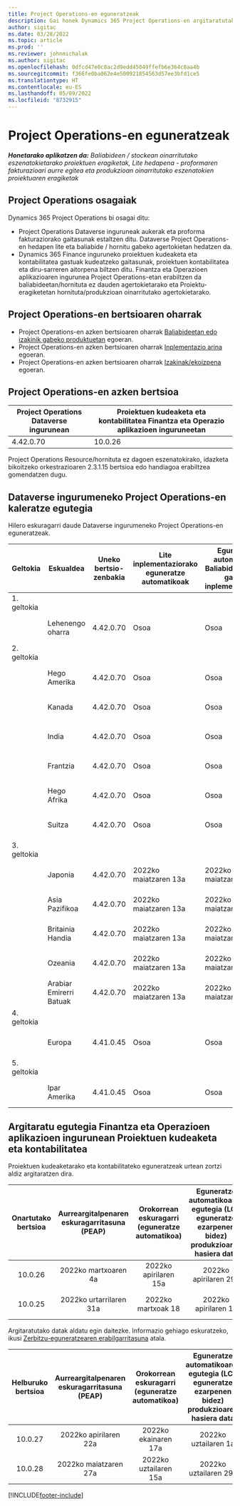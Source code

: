 ```yaml
---
title: Project Operations-en eguneratzeak
description: Gai honek Dynamics 365 Project Operations-en argitaratutako bertsioei buruzko informazioa eskaintzen du.
author: sigitac
ms.date: 03/28/2022
ms.topic: article
ms.prod: ''
ms.reviewer: johnmichalak
ms.author: sigitac
ms.openlocfilehash: 0dfcd47e0c8ac2d9edd45049ffefb6e364c8aa4b
ms.sourcegitcommit: f366fe0ba062e4e500921854563d57ee3bfd1ce5
ms.translationtype: HT
ms.contentlocale: eu-ES
ms.lasthandoff: 05/09/2022
ms.locfileid: "8732915"
---
```

# <a name="project-operations-updates"></a>Project Operations-en eguneratzeak

_**Honetarako aplikatzen da:** Baliabideen / stockean oinarritutako eszenatokietarako proiektuen eragiketak, Lite hedapena - proformaren fakturazioari aurre egitea eta produkzioan oinarritutako eszenatokien proiektuaren eragiketak_



## <a name="project-operations-components"></a>Project Operations osagaiak

Dynamics 365 Project Operations bi osagai ditu:

- Project Operations Dataverse inguruneak aukerak eta proforma fakturaziorako gaitasunak estaltzen ditu. Dataverse Project Operations-en hedapen lite eta baliabide / hornitu gabeko agertokietan hedatzen da.
- Dynamics 365 Finance inguruneko proiektuen kudeaketa eta kontabilitatea gastuak kudeatzeko gaitasunak, proiektuen kontabilitatea eta diru-sarreren aitorpena biltzen ditu. Finantza eta Operazioen aplikazioaren ingurunea Project Operations-etan erabiltzen da baliabideetan/hornituta ez dauden agertokietarako eta Proiektu-eragiketetan hornituta/produkzioan oinarritutako agertokietarako.

## <a name="project-operations-release-notes"></a>Project Operations-en bertsioaren oharrak
- Project Operations-en azken bertsioaren oharrak [Baliabideetan edo izakinik gabeko produktuetan](whats-new-may-2022-resource-based.md) egoeran.
- Project Operations-en azken bertsioaren oharrak [Inplementazio arina](../pro/whats-new/whats-new-may-2022-lite.md) egoeran.
- Project Operations-en azken bertsioaren oharrak [Izakinak/ekoizpena](../prod-pma/whats-new/whats-new-oct-2021-stocked.md) egoeran.

## <a name="project-operations-latest-version"></a>Project Operations-en azken bertsioa

| Project Operations Dataverse ingurunean | Proiektuen kudeaketa eta kontabilitatea Finantza eta Operazio aplikazioen inguruneetan | 
| --- | --- |
| 4.42.0.70 | 10.0.26 |

Project Operations Resource/hornituta ez dagoen eszenatokirako, idazketa bikoitzeko orkestrazioaren 2.3.1.15 bertsioa edo handiagoa erabiltzea gomendatzen dugu.

## <a name="release-schedule-for-project-operations-on-dataverse-environment"></a>Dataverse ingurumeneko Project Operations-en kaleratze egutegia

Hilero eskuragarri daude Dataverse ingurumeneko Project Operations-en eguneratzeak. 

| Geltokia | Eskualdea | Uneko bertsio-zenbakia | Lite inplementaziorako eguneratze automatikoak | Eguneratze automatikoak Baliabidea/hornitu gabeko inplementaziorako | Hurrengo bertsio-zenbakia | Hurrengo bertsioa orokorrean eskuragarri |
|-----------|-----------------------|-----------------|--------------------|---------------------|---------------------|---------------------|
| 1. geltokia |   &nbsp;              |    &nbsp;       | &nbsp;             |      &nbsp;         |      &nbsp;         |      &nbsp;         |
|   &nbsp;  | Lehenengo oharra         |  4.42.0.70      | Osoa           | Osoa            | TBD                 | 2022ko maiatzaren 27a        |
| 2. geltokia |   &nbsp;              |    &nbsp;       | &nbsp;             |      &nbsp;         |      &nbsp;         |      &nbsp;         |
|   &nbsp;  | Hego Amerika         |  4.42.0.70      | Osoa           | Osoa            | TBD                 | 2022ko maiatzaren 27a        |
|   &nbsp;  | Kanada                |  4.42.0.70      | Osoa           | Osoa            | TBD                 | 2022ko maiatzaren 27a        |
|   &nbsp;  | India                 |  4.42.0.70      | Osoa           | Osoa            | TBD                 | 2022ko maiatzaren 27a        |
|   &nbsp;  | Frantzia                |  4.42.0.70      | Osoa           | Osoa            | TBD                 | 2022ko maiatzaren 27a        |
|   &nbsp;  | Hego Afrika          |  4.42.0.70      | Osoa           | Osoa            | TBD                 | 2022ko maiatzaren 27a        |
|   &nbsp;  | Suitza           |  4.42.0.70      | Osoa           | Osoa            | TBD                 | 2022ko maiatzaren 27a        |
| 3. geltokia |      &nbsp;           |     &nbsp;      |     &nbsp;         |      &nbsp;         |      &nbsp;         |      &nbsp;         |
|   &nbsp;  | Japonia                 |  4.42.0.70      | 2022ko maiatzaren 13a       | 2022ko maiatzaren 13a        | TBD                 | 2022ko ekainaren 03a       |
|   &nbsp;  | Asia Pazifikoa          |  4.42.0.70      | 2022ko maiatzaren 13a       | 2022ko maiatzaren 13a        | TBD                 | 2022ko ekainaren 03a       |
|   &nbsp;  | Britainia Handia         |  4.42.0.70      | 2022ko maiatzaren 13a       | 2022ko maiatzaren 13a        | TBD                 | 2022ko ekainaren 03a       |
|   &nbsp;  | Ozeania               |  4.42.0.70      | 2022ko maiatzaren 13a       | 2022ko maiatzaren 13a        | TBD                 | 2022ko ekainaren 03a       |
|   &nbsp;  | Arabiar Emirerri Batuak  |  4.42.0.70      | 2022ko maiatzaren 13a       | 2022ko maiatzaren 13a        | TBD                 | 2022ko ekainaren 03a       |
| 4. geltokia |     &nbsp;            |     &nbsp;      |     &nbsp;         |      &nbsp;         |      &nbsp;         |      &nbsp;         |
|   &nbsp;  | Europa                |  4.41.0.45      | Osoa           | Osoa            | 4.42.0.70           | 2022ko maiatzaren 13a        |
| 5. geltokia |     &nbsp;            |     &nbsp;      |     &nbsp;         |      &nbsp;         |      &nbsp;         |      &nbsp;         |
|   &nbsp;  | Ipar Amerika         |  4.41.0.45      | Osoa           | Osoa            | 4.42.0.70           | 2022ko maiatzaren 20a        |

## <a name="release-schedule-for-project-management-and-accounting-in-the-finance-and-operations-apps-environment"></a>Argitaratu egutegia Finantza eta Operazioen aplikazioen ingurunean Proiektuen kudeaketa eta kontabilitatea

Proiektuen kudeaketarako eta kontabilitateko eguneratzeak urtean zortzi aldiz argitaratzen dira.

|Onartutako bertsioa| Aurreargitalpenaren eskuragarritasuna (PEAP) | Orokorrean eskuragarri (eguneratze automatikoa) | Eguneratze automatikoaren egutegia (LCS eguneratze ezarpenen bidez) produkzioaren hasiera data |   Zerbitzuaren amaiera   |
|:---------------:|:---------------------------:|:---------------------------------:|:--------------------------------------------------------------------:|:------------------:|
|     10.0.26     |      2022ko martxoaren 4a          |        2022ko apirilaren 15a             |                          2022ko apirilaren 29a                              | 2022ko uztailaren 15a      |
|     10.0.25     |      2022ko urtarrilaren 31a       |        2022ko martxoak 18             |                          2022ko apirilaren 1a                               | 2022ko ekainaren 10a      |


Argitaratutako datak aldatu egin daitezke. Informazio gehiago eskuratzeko, ikusi [Zerbitzu-eguneratzearen erabilgarritasuna](/dynamics365/fin-ops-core/fin-ops/get-started/public-preview-releases?toc=%2fdynamics365%2ffinance%2ftoc.json) atala.

|Helburuko bertsioa | Aurreargitalpenaren eskuragarritasuna (PEAP) | Orokorrean eskuragarri (eguneratze automatikoa) | Eguneratze automatikoaren egutegia (LCS eguneratze ezarpenen bidez) produkzioaren hasiera data |   Zerbitzuaren amaiera   |
|:---------------:|:---------------------------:|:---------------------------------:|:--------------------------------------------------------------------:|:------------------:|
|     10.0.27     |      2022ko apirilaren 22a         |        2022ko ekainaren 17a              |                          2022ko uztailaren 1a                                | 2022ko irailaren 16a |
|     10.0.28     |      2022ko maiatzaren 27a           |        2022ko uztailaren 15a              |                          2022ko uztailaren 29a                               | 2022ko urriaren 21a   |

[!INCLUDE[footer-include](../includes/footer-banner.md)]
